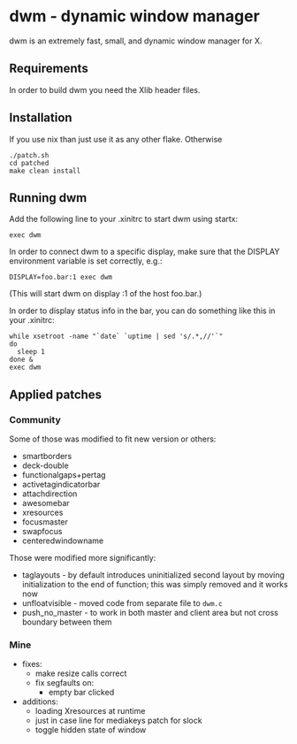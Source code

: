 # dwm - dynamic window manager

dwm is an extremely fast, small, and dynamic window manager for X.

## Requirements

In order to build dwm you need the Xlib header files.

## Installation

If you use nix than just use it as any other flake.
Otherwise

```
./patch.sh
cd patched
make clean install
```

## Running dwm

Add the following line to your .xinitrc to start dwm using startx:

```
exec dwm
```

In order to connect dwm to a specific display, make sure that
the DISPLAY environment variable is set correctly, e.g.:

```
DISPLAY=foo.bar:1 exec dwm
```

(This will start dwm on display :1 of the host foo.bar.)

In order to display status info in the bar, you can do something
like this in your .xinitrc:

```
while xsetroot -name "`date` `uptime | sed 's/.*,//'`"
do
  sleep 1
done &
exec dwm
```

## Applied patches

### Community

Some of those was modified to fit new version or others:

- smartborders
- deck-double
- functionalgaps+pertag
- activetagindicatorbar
- attachdirection
- awesomebar
- xresources
- focusmaster
- swapfocus
- centeredwindowname

Those were modified more significantly:
- taglayouts - by default introduces uninitialized second layout by 
  moving initialization to the end of function; this was simply removed 
  and it works now
- unfloatvisible - moved code from separate file to `dwm.c`
- push_no_master - to work in both master and client area but not cross 
  boundary between them

### Mine

- fixes:
  * make resize calls correct
  * fix segfaults on:
    + empty bar clicked
- additions:
  * loading Xresources at runtime
  * just in case line for mediakeys patch for slock
  * toggle hidden state of window
